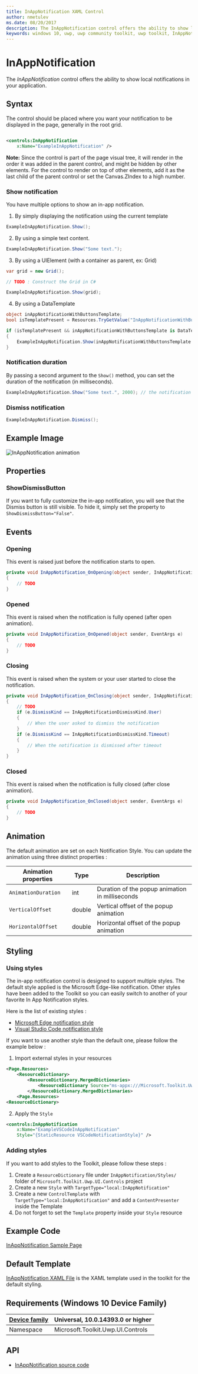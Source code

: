 ```yaml
---
title: InAppNotification XAML Control
author: nmetulev
ms.date: 08/20/2017
description: The InAppNotification control offers the ability to show local notifications in your application.
keywords: windows 10, uwp, uwp community toolkit, uwp toolkit, InAppNotification, in app notification, xaml control, xaml
---
```


# InAppNotification 

The *InAppNotification* control offers the ability to show local notifications in your application.

## Syntax

The control should be placed where you want your notification to be displayed in the page, generally in the root grid.

```xml

<controls:InAppNotification
    x:Name="ExampleInAppNotification" />

```

**Note:** Since the control is part of the page visual tree, it will render in the order it was added in the parent control, and might be hidden by other elements. For the control to render on top of other elements, add it as the last child of the parent control or set the Canvas.ZIndex to a high number.

### Show notification

You have multiple options to show an in-app notification.

1. By simply displaying the notification using the current template

```c#
ExampleInAppNotification.Show();
```

2. By using a simple text content.

```c#
ExampleInAppNotification.Show("Some text.");
```

3. By using a UIElement (with a container as parent, ex: Grid)

```c#
var grid = new Grid();

// TODO : Construct the Grid in C#

ExampleInAppNotification.Show(grid);
```

4. By using a DataTemplate

```c#
object inAppNotificationWithButtonsTemplate;
bool isTemplatePresent = Resources.TryGetValue("InAppNotificationWithButtonsTemplate", out inAppNotificationWithButtonsTemplate);

if (isTemplatePresent && inAppNotificationWithButtonsTemplate is DataTemplate)
{
    ExampleInAppNotification.Show(inAppNotificationWithButtonsTemplate as DataTemplate);
}
```

### Notification duration

By passing a second argument to the `Show()` method, you can set the duration of the notification (in milliseconds).

```c#
ExampleInAppNotification.Show("Some text.", 2000); // the notification will appear for 2 seconds
```

### Dismiss notification

```c#
ExampleInAppNotification.Dismiss();
```

## Example Image

![InAppNotification animation](../resources/images/Controls-InAppNotification.gif "InAppNotification")

## Properties

### ShowDismissButton

If you want to fully customize the in-app notification, you will see that the Dismiss button is still visible.
To hide it, simply set the property to `ShowDismissButton="False"`.

## Events

### Opening

This event is raised just before the notification starts to open.

```c#
private void InAppNotification_OnOpening(object sender, InAppNotificationOpeningEventArgs e)
{
    // TODO
}
```

### Opened

This event is raised when the notification is fully opened (after open animation).

```c#
private void InAppNotification_OnOpened(object sender, EventArgs e)
{
    // TODO
}
```

### Closing

This event is raised when the system or your user started to close the notification.

```c#
private void InAppNotification_OnClosing(object sender, InAppNotificationDismissingEventArgs e)
{
    // TODO
    if (e.DismissKind == InAppNotificationDismissKind.User)
    {
        // When the user asked to dismiss the notification
    }
    if (e.DismissKind == InAppNotificationDismissKind.Timeout)
    {
        // When the notification is dismissed after timeout
    }
}
```

### Closed

This event is raised when the notification is fully closed (after close animation).

```c#
private void InAppNotification_OnClosed(object sender, EventArgs e)
{
    // TODO
}
```

## Animation

The default animation are set on each Notification Style. 
You can update the animation using three distinct properties :

| Animation properties | Type | Description |
| -- | -- | -- |
| `AnimationDuration` | int | Duration of the popup animation in milliseconds |
| `VerticalOffset` | double | Vertical offset of the popup animation |
| `HorizontalOffset` | double | Horizontal offset of the popup animation |

## Styling

### Using styles

The in-app notification control is designed to support multiple styles. 
The default style applied is the Microsoft Edge-like notification.
Other styles have been added to the Toolkit so you can easily switch to another of your favorite In App Notification styles.

Here is the list of existing styles : 
* [Microsoft Edge notification style](../..//Microsoft.Toolkit.Uwp.UI.Controls/InAppNotification/Styles/MSEdgeNotificationStyle.xaml)
* [Visual Studio Code notification style](../..//Microsoft.Toolkit.Uwp.UI.Controls/InAppNotification/Styles/VSCodeNotificationStyle.xaml)

If you want to use another style than the default one, please follow the example below :

1. Import external styles in your resources

```xml
<Page.Resources>
    <ResourceDictionary>
        <ResourceDictionary.MergedDictionaries>
            <ResourceDictionary Source="ms-appx:///Microsoft.Toolkit.Uwp.UI.Controls/InAppNotification/Styles/VSCodeNotificationStyle.xaml" />
        </ResourceDictionary.MergedDictionaries>
    <Page.Resources>
<ResourceDictionary>
```

2. Apply the `Style`

```xml
<controls:InAppNotification 
    x:Name="ExampleVSCodeInAppNotification"
    Style="{StaticResource VSCodeNotificationStyle}" />
```

### Adding styles

If you want to add styles to the Toolkit, please follow these steps :

1. Create a `ResourceDictionary` file under `InAppNotification/Styles/` folder of `Microsoft.Toolkit.Uwp.UI.Controls` project
2. Create a new `Style` with `TargetType="local:InAppNotification"`
3. Create a new `ControlTemplate` with `TargetType="local:InAppNotification"` and add a `ContentPresenter` inside the Template
4. Do not forget to set the `Template` property inside your `Style` resource

## Example Code

[InAppNotification Sample Page](../../Microsoft.Toolkit.Uwp.SampleApp/SamplePages/InAppNotification)

## Default Template 

[InAppNotification XAML File](../..//Microsoft.Toolkit.Uwp.UI.Controls/InAppNotification/InAppNotification.xaml) is the XAML template used in the toolkit for the default styling.

## Requirements (Windows 10 Device Family)

| [Device family](http://go.microsoft.com/fwlink/p/?LinkID=526370) | Universal, 10.0.14393.0 or higher |
| --- | --- |
| Namespace | Microsoft.Toolkit.Uwp.UI.Controls |

## API

* [InAppNotification source code](../..//Microsoft.Toolkit.Uwp.UI.Controls/InAppNotification)

